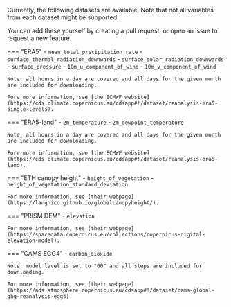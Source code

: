 Currently, the following datasets are available. Note that not all variables from each dataset might be supported.

You can add these yourself by creating a pull request, or open an issue to request a new feature.

=== "ERA5"
    - `mean_total_precipitation_rate`
    - `surface_thermal_radiation_downwards`
    - `surface_solar_radiation_downwards`
    - `surface_pressure`
    - `10m_u_component_of_wind`
    - `10m_v_component_of_wind`

    Note: all hours in a day are covered and all days for the given month are included for downloading.

    Fore more information, see [the ECMWF website](https://cds.climate.copernicus.eu/cdsapp#!/dataset/reanalysis-era5-single-levels).

=== "ERA5-land"
    - `2m_temperature`
    - `2m_dewpoint_temperature`

    Note: all hours in a day are covered and all days for the given month are included for downloading.

    Fore more information, see [the ECMWF website](https://cds.climate.copernicus.eu/cdsapp#!/dataset/reanalysis-era5-land).

=== "ETH canopy height"
    - `height_of_vegetation`
    - `height_of_vegetation_standard_deviation`

    For more information, see [their webpage](https://langnico.github.io/globalcanopyheight/).

=== "PRISM DEM"
    - `elevation`

    For more information, see [their webpage](https://spacedata.copernicus.eu/collections/copernicus-digital-elevation-model).

=== "CAMS EGG4"
    - `carbon_dioxide`

    Note: model level is set to "60" and all steps are included for downloading.

    For more information, see [their webpage](https://ads.atmosphere.copernicus.eu/cdsapp#!/dataset/cams-global-ghg-reanalysis-egg4).
